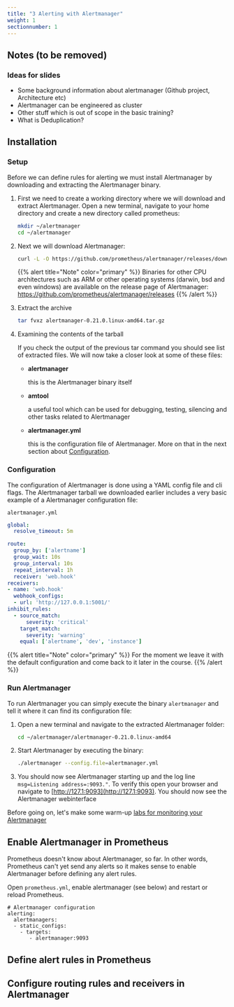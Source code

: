 ```yaml
---
title: "3 Alerting with Alertmanager"
weight: 1
sectionnumber: 1
---
```


## Notes (to be removed)

### Ideas for slides

* Some background information about alertmanager (Github project, Architecture etc)
* Alertmanager can be engineered as cluster
* Other stuff which is out of scope in the basic training?
* What is Deduplication?

## Installation

### Setup

Before we can define rules for alerting we must install Alertmanager by downloading and extracting the Alertmanager binary.

1. First we need to create a working directory where we will download and extract Alertmanager. Open a new terminal, navigate to your home directory and create a new directory called prometheus:

    ```bash
    mkdir ~/alertmanager
    cd ~/alertmanager
    ```

1. Next we will download Alertmanager:

    ```bash
    curl -L -O https://github.com/prometheus/alertmanager/releases/download/v0.21.0/alertmanager-0.21.0.linux-amd64.tar.gz
    ```

    {{% alert title="Note" color="primary" %}}
Binaries for other CPU architectures such as ARM or other operating systems (darwin, bsd and even windows) are available on the release page of Alertmanager: https://github.com/prometheus/alertmanager/releases
    {{% /alert %}}

1. Extract the archive

    ```bash
    tar fvxz alertmanager-0.21.0.linux-amd64.tar.gz
    ```

1. Examining the contents of the tarball

    If you check the output of the previous tar command you should see list of extracted files. We will now take a closer look at some of these files:

    * **alertmanager**

        this is the Alertmanager binary itself

    * **amtool**

        a useful tool which can be used for debugging, testing, silencing and other tasks related to Alertmanager

    * **alertmanager.yml**

        this is the configuration file of Alertmanager. More on that in the next section about [Configuration](#Configuration).


### Configuration

The configuration of Alertmanager is done using a YAML config file and cli flags. The Alertmanager tarball we downloaded earlier includes a very basic example of a Alertmanager configuration file:

`alertmanager.yml`

```yaml
global:
  resolve_timeout: 5m

route:
  group_by: ['alertname']
  group_wait: 10s
  group_interval: 10s
  repeat_interval: 1h
  receiver: 'web.hook'
receivers:
- name: 'web.hook'
  webhook_configs:
  - url: 'http://127.0.0.1:5001/'
inhibit_rules:
  - source_match:
      severity: 'critical'
    target_match:
      severity: 'warning'
    equal: ['alertname', 'dev', 'instance']
```

{{% alert title="Note" color="primary" %}}
For the moment we leave it with the default configuration and come back to it later in the course.
{{% /alert %}}

### Run Alertmanager

To run Alertmanager you can simply execute the binary `alertmanager` and tell it where it can find its configuration file:

1. Open a new terminal and navigate to the extracted Alertmanager folder:

    ```bash
    cd ~/alertmanager/alertmanager-0.21.0.linux-amd64
    ```

1. Start Alertmanager by executing the binary:

    ```bash
    ./alertmanager --config.file=alertmanager.yml
    ```
   
1. You should now see Alertmanager starting up and the log line `msg=Listening address=:9093."`. To verify this open your browser and navigate to [http://127.1:9093](http://127.1:9093). You should now see the Alertmanager webinterface

Before going on, let's make some warm-up [labs for monitoring your Alertmanager](labs/31)

## Enable Alertmanager in Prometheus

Prometheus doesn't know about Alertmanager, so far. In other words, Prometheus can't yet send any alerts so it makes
sense to enable Alertmanager before defining any alert rules.

Open `prometheus.yml`, enable alertmanager (see below) and restart or reload Prometheus.

```
# Alertmanager configuration
alerting:
  alertmanagers:
  - static_configs:
    - targets:
       - alertmanager:9093
```

## Define alert rules in Prometheus


## Configure routing rules and receivers in Alertmanager 